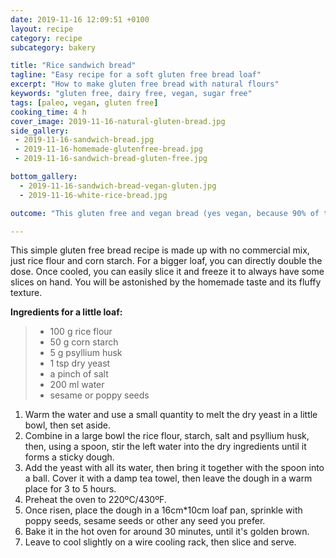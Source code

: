 ```yaml
---
date: 2019-11-16 12:09:51 +0100
layout: recipe
category: recipe
subcategory: bakery

title: "Rice sandwich bread"
tagline: "Easy recipe for a soft gluten free bread loaf"
excerpt: "How to make gluten free bread with natural flours"
keywords: "gluten free, dairy free, vegan, sugar free"
tags: [paleo, vegan, gluten free]
cooking_time: 4 h
cover_image: 2019-11-16-natural-gluten-bread.jpg
side_gallery:
 - 2019-11-16-sandwich-bread.jpg
 - 2019-11-16-homemade-glutenfree-bread.jpg
 - 2019-11-16-sandwich-bread-gluten-free.jpg

bottom_gallery:
  - 2019-11-16-sandwich-bread-vegan-gluten.jpg
  - 2019-11-16-white-rice-bread.jpg

outcome: "This gluten free and vegan bread (yes vegan, because 90% of the gluten free bread recipes out there contains eggs or even mozzarella cheese, what a shame!) is born to make you happy with a sandwich. Its softness and  homemade bread aroma are incredible with salmon and avocado. Delicious with soups, it's even better toasted and served hot with butter and jam."

---
```


This simple gluten free bread recipe is made up with no commercial mix, just rice flour and corn starch. For a bigger loaf, you can directly double the dose.  Once cooled, you can easily slice it and freeze it to always have some slices on hand. You will be astonished by the homemade taste and its fluffy texture.

__Ingredients for a little loaf:__

> - 100 g rice flour
> - 50 g corn starch
> - 5 g psyllium husk
> - 1 tsp dry yeast
> - a pinch of salt
> - 200 ml water
> - sesame or poppy seeds


1. Warm the water and use a small quantity to melt the dry yeast in a little bowl, then set aside. 
2. Combine in a large bowl the rice flour, starch, salt and psyllium husk, then, using a spoon, stir the left water into the dry ingredients until it forms a sticky dough.
3. Add the yeast with all its water, then bring it together with the spoon into a ball. Cover it with a damp tea towel, then leave the dough in a warm place for 3 to 5 hours.
4. Preheat the oven to 220ºC/430ºF.
5. Once risen, place the dough in a 16cm*10cm loaf pan, sprinkle with poppy seeds, sesame seeds or other any seed you prefer.
6. Bake it in the hot oven for around 30 minutes, until it's golden brown.
7. Leave to cool slightly on a wire cooling rack, then slice and serve.
